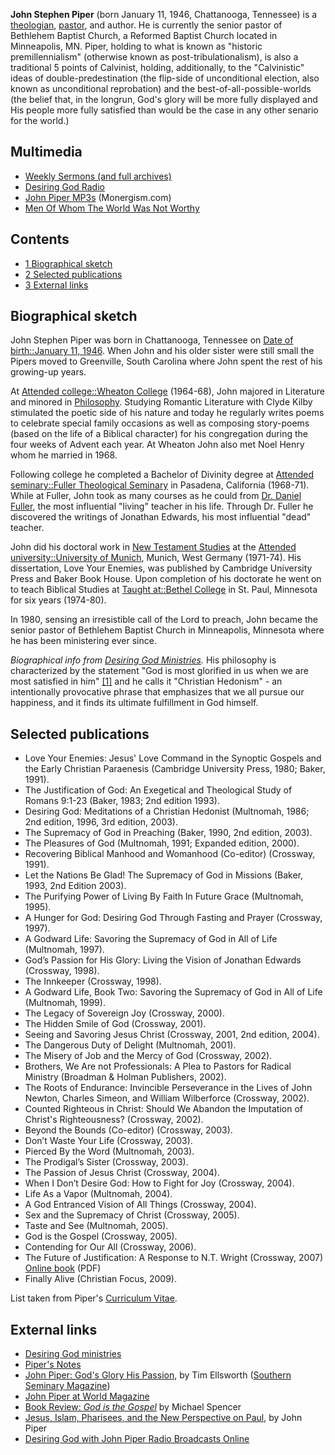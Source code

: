 **John Stephen Piper** (born January 11, 1946, Chattanooga,
Tennessee) is a [theologian](Theologian "Theologian"),
[pastor](Pastor "Pastor"), and author. He is currently the senior
pastor of Bethlehem Baptist Church, a Reformed Baptist Church
located in Minneapolis, MN. Piper, holding to what is known as
"historic premillennialism" (otherwise known as
post-tribulationalism), is also a traditional 5 points of
Calvinist, holding, additionally, to the "Calvinistic" ideas of
double-predestination (the flip-side of unconditional election,
also known as unconditional reprobation) and the
best-of-all-possible-worlds (the belief that, in the longrun, God's
glory will be more fully displayed and His people more fully
satisfied than would be the case in any other senario for the
world.)


## Multimedia

-   [Weekly Sermons (and full archives)](http://www.desiringgod.org/)
-   [Desiring God Radio](http://www.desiringgod.org/Radio/)
-   [John Piper MP3s](http://www.monergism.com/thethreshold/articles/bio/johnpiper.html#MP3)
    (Monergism.com)
-   [Men Of Whom The World Was Not Worthy](http://www.archive.org/details/MenOfWhomTheWorldWasNotWorthy)

## Contents

-   [1 Biographical sketch](#Biographical_sketch)
-   [2 Selected publications](#Selected_publications)
-   [3 External links](#External_links)

## Biographical sketch

John Stephen Piper was born in Chattanooga, Tennessee on
[Date of birth::January 11, 1946](http://www.theopedia.com/index.php?title=Date_of_birth::January_11,_1946&action=edit&redlink=1 "Date of birth::January 11, 1946 (page does not exist)").
When John and his older sister were still small the Pipers moved to
Greenville, South Carolina where John spent the rest of his
growing-up years.

At
[Attended college::Wheaton College](http://www.theopedia.com/index.php?title=Attended_college::Wheaton_College&action=edit&redlink=1 "Attended college::Wheaton College (page does not exist)")
(1964-68), John majored in Literature and minored in
[Philosophy](Philosophy "Philosophy"). Studying Romantic Literature
with Clyde Kilby stimulated the poetic side of his nature and today
he regularly writes poems to celebrate special family occasions as
well as composing story-poems (based on the life of a Biblical
character) for his congregation during the four weeks of Advent
each year. At Wheaton John also met Noel Henry whom he married in
1968.

Following college he completed a Bachelor of Divinity degree at
[Attended seminary::Fuller Theological Seminary](http://www.theopedia.com/index.php?title=Attended_seminary::Fuller_Theological_Seminary&action=edit&redlink=1 "Attended seminary::Fuller Theological Seminary (page does not exist)")
in Pasadena, California (1968-71). While at Fuller, John took as
many courses as he could from
[Dr. Daniel Fuller](http://www.theopedia.com/index.php?title=Had_seminary_professor::Daniel_Fuller&action=edit&redlink=1 "Had seminary professor::Daniel Fuller (page does not exist)"),
the most influential "living" teacher in his life. Through Dr.
Fuller he discovered the writings of Jonathan Edwards, his most
influential "dead" teacher.

John did his doctoral work in
[New Testament Studies](http://www.theopedia.com/index.php?title=Doctoral_category::New_Testament&action=edit&redlink=1 "Doctoral category::New Testament (page does not exist)")
at the
[Attended university::University of Munich](http://www.theopedia.com/index.php?title=Attended_university::University_of_Munich&action=edit&redlink=1 "Attended university::University of Munich (page does not exist)"),
Munich, West Germany (1971-74). His dissertation, Love Your
Enemies, was published by Cambridge University Press and Baker Book
House. Upon completion of his doctorate he went on to teach
Biblical Studies at
[Taught at::Bethel College](http://www.theopedia.com/index.php?title=Taught_at::Bethel_College&action=edit&redlink=1 "Taught at::Bethel College (page does not exist)")
in St. Paul, Minnesota for six years (1974-80).

In 1980, sensing an irresistible call of the Lord to preach, John
became the senior pastor of Bethlehem Baptist Church in
Minneapolis, Minnesota where he has been ministering ever since.

*Biographical info from [Desiring God Ministries](http://www.desiringgod.org/AboutUs/JohnPiper/ExtendedBiography/).*
His philosophy is characterized by the statement "God is most
glorified in us when we are most satisfied in him"
[[1]](http://www.desiringgod.org) and he calls it "Christian
Hedonism" - an intentionally provocative phrase that emphasizes
that we all pursue our happiness, and it finds its ultimate
fulfillment in God himself.

## Selected publications

-   Love Your Enemies: Jesus' Love Command in the Synoptic Gospels
    and the Early Christian Paraenesis (Cambridge University Press,
    1980; Baker, 1991).
-   The Justification of God: An Exegetical and Theological Study
    of Romans 9:1-23 (Baker, 1983; 2nd edition 1993).
-   Desiring God: Meditations of a Christian Hedonist (Multnomah,
    1986; 2nd edition, 1996, 3rd edition, 2003).
-   The Supremacy of God in Preaching (Baker, 1990, 2nd edition,
    2003).
-   The Pleasures of God (Multnomah, 1991; Expanded edition, 2000).
-   Recovering Biblical Manhood and Womanhood (Co-editor)
    (Crossway, 1991).
-   Let the Nations Be Glad! The Supremacy of God in Missions
    (Baker, 1993, 2nd Edition 2003).
-   The Purifying Power of Living By Faith In Future Grace
    (Multnomah, 1995).
-   A Hunger for God: Desiring God Through Fasting and Prayer
    (Crossway, 1997).
-   A Godward Life: Savoring the Supremacy of God in All of Life
    (Multnomah, 1997).
-   God’s Passion for His Glory: Living the Vision of Jonathan
    Edwards (Crossway, 1998).
-   The Innkeeper (Crossway, 1998).
-   A Godward Life, Book Two: Savoring the Supremacy of God in All
    of Life (Multnomah, 1999).
-   The Legacy of Sovereign Joy (Crossway, 2000).
-   The Hidden Smile of God (Crossway, 2001).
-   Seeing and Savoring Jesus Christ (Crossway, 2001, 2nd edition,
    2004).
-   The Dangerous Duty of Delight (Multnomah, 2001).
-   The Misery of Job and the Mercy of God (Crossway, 2002).
-   Brothers, We Are not Professionals: A Plea to Pastors for
    Radical Ministry (Broadman & Holman Publishers, 2002).
-   The Roots of Endurance: Invincible Perseverance in the Lives of
    John Newton, Charles Simeon, and William Wilberforce (Crossway,
    2002).
-   Counted Righteous in Christ: Should We Abandon the Imputation
    of Christ's Righteousness? (Crossway, 2002).
-   Beyond the Bounds (Co-editor) (Crossway, 2003).
-   Don’t Waste Your Life (Crossway, 2003).
-   Pierced By the Word (Multnomah, 2003).
-   The Prodigal’s Sister (Crossway, 2003).
-   The Passion of Jesus Christ (Crossway, 2004).
-   When I Don’t Desire God: How to Fight for Joy (Crossway, 2004).
-   Life As a Vapor (Multnomah, 2004).
-   A God Entranced Vision of All Things (Crossway, 2004).
-   Sex and the Supremacy of Christ (Crossway, 2005).
-   Taste and See (Multnomah, 2005).
-   God is the Gospel (Crossway, 2005).
-   Contending for Our All (Crossway, 2006).
-   The Future of Justification: A Response to N.T. Wright
    (Crossway, 2007)
    [Online book](http://www.desiringgod.org/media/pdf/books_bfj/books_bfj.pdf)
    (PDF)
-   Finally Alive (Christian Focus, 2009).

List taken from Piper's
[Curriculum Vitae](http://www.desiringgod.org/AboutUs/JohnPiper/CurriculumVitae/).

## External links

-   [Desiring God ministries](http://www.desiringgod.org/)
-   [Piper's Notes](http://www.soundofgrace.net/piper.htm)
-   [John Piper: God's Glory His Passion](http://www.desiringgod.org/who_is_dgm/about_piper/ssm_article.html),
    by Tim Ellsworth
    ([Southern Seminary Magazine](http://www.sbts.edu/resources/ssmag.php))
-   [John Piper at World Magazine](http://www.worldmag.com/johnpiper/)
-   [Book Review: *God is the Gospel*](http://www.internetmonk.com/archive/book-review-god-is-the-gospel-by-john-piper)
    by Michael Spencer
-   [Jesus, Islam, Pharisees, and the New Perspective on Paul](http://www.desiringgod.org/ResourceLibrary/TasteAndSee/ByDate/2006/1908_Jesus_Islam_Pharisees_and_the_New_Perspective_on_Paul/),
    by John Piper
-   [Desiring God with John Piper Radio Broadcasts Online](http://www.oneplace.com/ministries/desiring-god/)




